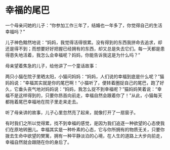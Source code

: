 # 幸福的尾巴

一个母亲问她的儿子：“你参加工作三年了，结婚也一年多了，你觉得自己的生活幸福吗？” 

儿子神色黯然地说：“妈妈，我觉得活得很累。没有得到的东西我拼命去追求，却还是得不到；而想要好好把握已经拥有的东西，却又总是失去它们。每一天都是患得患失地活着，我怎么会幸福呢？妈妈，你能告诉我这是为什么吗？” 

母亲望着焦急的儿子，给他讲了一个童话故事： 

两只小猫在院子里晒太阳，小猫问妈妈：“妈妈，人们说的幸福到底是什么呢？”猫妈妈说：“幸福其实就是你的尾巴啊！”小猫听了，便转着圈捉自己的尾巴，跑了好久，它垂头丧气地对妈妈说：“妈妈，我怎么捉不到幸福呢？”猫妈妈笑着说：“幸福不是这样得到的，只要你昂首向前走，幸福自然会跟着你了！”从此，小猫每天都拖着尾巴幸福地在院子里走来走去。 

听了母亲讲的故事，儿子心里忽然亮了起来，就像打开了一扇窗子。 

有时我们之所以觉得累，找不到幸福的感觉，是因为我们追逐一种欲望的心态使我们在原地转圈儿。幸福其实是一种朴素的心态，它与你所拥有的物质无关，只要你拨去生命中欲望的樊篱，拥有一种平静淡泊的心境，在人生的道路上大步向前走，幸福自然就会跟随在你的身后了。
 
